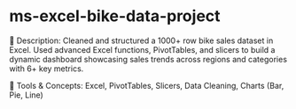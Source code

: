 # ms-excel-bike-data-project
📝 Description:
Cleaned and structured a 1000+ row bike sales dataset in Excel. Used advanced Excel functions, PivotTables, and slicers to build a dynamic dashboard showcasing sales trends across regions and categories with 6+ key metrics.

🔧 Tools & Concepts: Excel, PivotTables, Slicers, Data Cleaning, Charts (Bar, Pie, Line)
